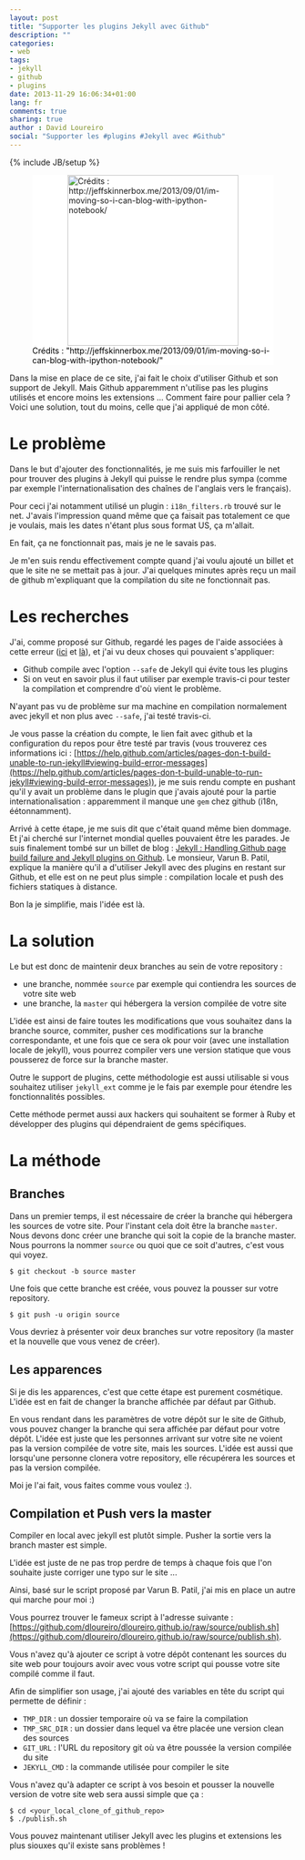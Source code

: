 ```yaml
---
layout: post
title: "Supporter les plugins Jekyll avec Github"
description: ""
categories:
- web
tags:
- jekyll
- github
- plugins
date: 2013-11-29 16:06:34+01:00
lang: fr
comments: true
sharing: true
author : David Loureiro
social: "Supporter les #plugins #Jekyll avec #Github"
---
```

{% include JB/setup %}
<p>
<figure style="background-color:white;">
<img style="background-color:white; display:block; margin-left:auto; margin-right:auto; width:300px" src="http://testdriventrekkie.com/assets/images/jekyll_logo_white.png" alt='Crédits : http://jeffskinnerbox.me/2013/09/01/im-moving-so-i-can-blog-with-ipython-notebook/'/>
<figcaption style="color:black; margin-top:auto; position:relative; bottom:0">Crédits : "http://jeffskinnerbox.me/2013/09/01/im-moving-so-i-can-blog-with-ipython-notebook/"</figcaption>
</figure>
</p>

Dans la mise en place de ce site, j'ai fait le choix d'utiliser Github et son support de Jekyll. Mais Github apparemment n'utilise pas les plugins utilisés et encore moins les extensions ... Comment faire pour pallier cela ? Voici une solution, tout du moins, celle que j'ai appliqué de mon côté.

<!-- *more* -->

# Le problème

Dans le but d'ajouter des fonctionnalités, je me suis mis farfouiller le net pour trouver des plugins à Jekyll qui puisse le rendre plus sympa (comme par exemple l'internationalisation des chaînes de l'anglais vers le français).

Pour ceci j'ai notamment utilisé un plugin : `i18n_filters.rb` trouvé sur le net. J'avais l'impression quand même que ça faisait pas totalement ce que je voulais, mais les dates n'étant plus sous format US, ça m'allait.

En fait, ça ne fonctionnait pas, mais je ne le savais pas.

Je m'en suis rendu effectivement compte quand j'ai voulu ajouté un billet et que le site ne se mettait pas à jour. J'ai quelques minutes après reçu un mail de github m'expliquant que la compilation du site ne fonctionnait pas.

# Les recherches

J'ai, comme proposé sur Github, regardé les pages de l'aide associées à cette erreur ([ici](https://help.github.com/articles/using-jekyll-with-pages#troubleshooting) et [là](https://help.github.com/articles/pages-don-t-build-unable-to-run-jekyll)), et j'ai vu deux choses qui pouvaient s'appliquer:

 * Github compile avec l'option `--safe` de Jekyll qui évite tous les plugins
 * Si on veut en savoir plus il faut utiliser par exemple travis-ci pour tester la compilation et comprendre d'où vient le problème.

N'ayant pas vu de problème sur ma machine en compilation normalement avec jekyll et non plus avec `--safe`, j'ai testé travis-ci.

Je vous passe la création du compte, le lien fait avec github et la configuration du repos pour être testé par travis (vous trouverez ces informations ici : [https://help.github.com/articles/pages-don-t-build-unable-to-run-jekyll#viewing-build-error-messages](https://help.github.com/articles/pages-don-t-build-unable-to-run-jekyll#viewing-build-error-messages)), je me suis rendu compte en pushant qu'il y avait un problème dans le plugin que j'avais ajouté pour la partie internationalisation : apparemment il manque une `gem` chez github (i18n, éétonnamment).

Arrivé à cette étape, je me suis dit que c'était quand même bien dommage. Et j'ai cherché sur l'internet mondial quelles pouvaient être les parades. Je suis finalement tombé sur un billet de blog : [Jekyll : Handling Github page build failure and Jekyll plugins on Github](http://varunbpatil.github.io/2013/07/06/jekyll-build-fail/#.UpYfE2Tfwqt). Le monsieur, Varun B. Patil, explique la manière qu'il a d'utiliser Jekyll avec des plugins en restant sur Github, et elle est on ne peut plus simple : compilation locale et push des fichiers statiques à distance.

Bon la je simplifie, mais l'idée est là.

# La solution

Le but est donc de maintenir deux branches au sein de votre repository :

 * une branche, nommée `source` par exemple qui contiendra les sources de votre site web
 * une branche, la `master` qui hébergera la version compilée de votre site

L'idée est ainsi de faire toutes les modifications que vous souhaitez dans la branche source, commiter, pusher ces modifications sur la branche correspondante, et une fois que ce sera ok pour voir (avec une installation locale de jekyll), vous pourrez compiler vers une version statique que vous pousserez de force sur la branche master.

Outre le support de plugins, cette méthodologie est aussi utilisable si vous souhaitez utiliser `jekyll_ext` comme je le fais par exemple pour étendre les fonctionnalités possibles.

Cette méthode permet aussi aux hackers qui souhaitent se former à Ruby et développer des plugins qui dépendraient de gems spécifiques.

# La méthode

## Branches

Dans un premier temps, il est nécessaire de créer la branche qui hébergera les sources de votre site. Pour l'instant cela doit être la branche `master`. Nous devons donc créer une branche qui soit la copie de la branche master. Nous pourrons la nommer `source` ou quoi que ce soit d'autres, c'est vous qui voyez. 

    $ git checkout -b source master

Une fois que cette branche est créée, vous pouvez la pousser sur votre repository.

    $ git push -u origin source

Vous devriez à présenter voir deux branches sur votre repository (la master et la nouvelle que vous venez de créer).

## Les apparences

Si je dis les apparences, c'est que cette étape est purement cosmétique. L'idée est en fait de changer la branche affichée par défaut par Github.

En vous rendant dans les paramètres de votre dépôt sur le site de Github, vous pouvez changer la branche qui sera affichée par défaut pour votre dépôt. L'idée est juste que les personnes arrivant sur votre site ne voient pas la version compilée de votre site, mais les sources. L'idée est aussi que lorsqu'une personne clonera votre repository, elle récupérera les sources et pas la version compilée.

Moi je l'ai fait, vous faites comme vous voulez :).

## Compilation et Push vers la master

Compiler en local avec jekyll est plutôt simple. Pusher la sortie vers la branch master est simple.

L'idée est juste de ne pas trop perdre de temps à chaque fois que l'on souhaite juste corriger une typo sur le site ...

Ainsi, basé sur le script proposé par Varun B. Patil, j'ai mis en place un autre qui marche pour moi :)

Vous pourrez trouver le fameux script à l'adresse suivante : [https://github.com/dloureiro/dloureiro.github.io/raw/source/publish.sh](https://github.com/dloureiro/dloureiro.github.io/raw/source/publish.sh).

Vous n'avez qu'à ajouter ce script à votre dépôt contenant les sources du site web pour toujours avoir avec vous votre script qui pousse votre site compilé comme il faut.

Afin de simplifier son usage, j'ai ajouté des variables en tête du script qui permette de définir :

 * `TMP_DIR` : un dossier temporaire où va se faire la compilation
 * `TMP_SRC_DIR` : un dossier dans lequel va être placée une version clean des sources
 * `GIT_URL` : l'URL du repository git où va être poussée la version compilée du site
 * `JEKYLL_CMD` : la commande utilisée pour compiler le site

Vous n'avez qu'à adapter ce script à vos besoin et pousser la nouvelle version de votre site web sera aussi simple que ça :

    $ cd <your_local_clone_of_github_repo>
    $ ./publish.sh

Vous pouvez maintenant utiliser Jekyll avec les plugins et extensions les plus siouxes qu'il existe sans problèmes !